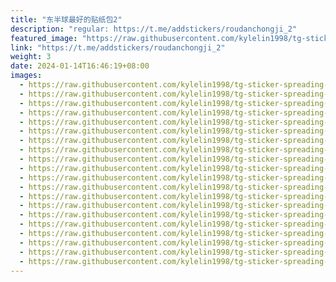 ```yaml
---
title: "东半球最好的贴纸包2"
description: "regular: https://t.me/addstickers/roudanchongji_2"
featured_image: "https://raw.githubusercontent.com/kylelin1998/tg-sticker-spreading-worldwide-images/main/img/1e1932ae-d673-41b6-aaea-8d7e9d779e51.jpg"
link: "https://t.me/addstickers/roudanchongji_2"
weight: 3
date: 2024-01-14T16:46:19+08:00
images:
  - https://raw.githubusercontent.com/kylelin1998/tg-sticker-spreading-worldwide-images/main/img/1e1932ae-d673-41b6-aaea-8d7e9d779e51.jpg
  - https://raw.githubusercontent.com/kylelin1998/tg-sticker-spreading-worldwide-images/main/img/f0a07647-695c-4670-b8ff-d3edad211bab.jpg
  - https://raw.githubusercontent.com/kylelin1998/tg-sticker-spreading-worldwide-images/main/img/3e82d5c7-12ab-41b5-bba1-e8860c5db46c.jpg
  - https://raw.githubusercontent.com/kylelin1998/tg-sticker-spreading-worldwide-images/main/img/8d420068-f8a1-4b4e-a48f-dd4b690681ce.jpg
  - https://raw.githubusercontent.com/kylelin1998/tg-sticker-spreading-worldwide-images/main/img/dafeed22-4c84-427f-8f8f-0140d285ac6f.jpg
  - https://raw.githubusercontent.com/kylelin1998/tg-sticker-spreading-worldwide-images/main/img/e9e31134-1bc8-4f16-b1db-9da1d3549824.jpg
  - https://raw.githubusercontent.com/kylelin1998/tg-sticker-spreading-worldwide-images/main/img/a12f3cce-5673-47c1-951c-75524f7f55a6.jpg
  - https://raw.githubusercontent.com/kylelin1998/tg-sticker-spreading-worldwide-images/main/img/2ff89b7b-72c2-4202-96e1-ecf90e055c1e.jpg
  - https://raw.githubusercontent.com/kylelin1998/tg-sticker-spreading-worldwide-images/main/img/f8da3ee3-9e65-414e-b995-531ed0e13f21.jpg
  - https://raw.githubusercontent.com/kylelin1998/tg-sticker-spreading-worldwide-images/main/img/195913cd-f410-49b9-888b-459efe535cce.jpg
  - https://raw.githubusercontent.com/kylelin1998/tg-sticker-spreading-worldwide-images/main/img/0c42883b-b5f7-4dc2-8c6e-f4d3a4df96fe.jpg
  - https://raw.githubusercontent.com/kylelin1998/tg-sticker-spreading-worldwide-images/main/img/ef7d6a7b-52f8-4745-84d5-82671fd9907d.jpg
  - https://raw.githubusercontent.com/kylelin1998/tg-sticker-spreading-worldwide-images/main/img/1496f743-5971-4341-9837-a4267f842299.jpg
  - https://raw.githubusercontent.com/kylelin1998/tg-sticker-spreading-worldwide-images/main/img/e9694591-8de8-4f72-bb7a-7db615bf1705.jpg
  - https://raw.githubusercontent.com/kylelin1998/tg-sticker-spreading-worldwide-images/main/img/43e6af2d-d2b5-4efc-851c-cdab253aaa9c.jpg
  - https://raw.githubusercontent.com/kylelin1998/tg-sticker-spreading-worldwide-images/main/img/c82b3e57-e1fc-4dfd-89d2-d445efcc694e.jpg
  - https://raw.githubusercontent.com/kylelin1998/tg-sticker-spreading-worldwide-images/main/img/6e9c305f-dd7d-48bf-8eb1-2213af4131d6.jpg
  - https://raw.githubusercontent.com/kylelin1998/tg-sticker-spreading-worldwide-images/main/img/36854d6c-5e6c-4858-8953-17a123b603ab.jpg
  - https://raw.githubusercontent.com/kylelin1998/tg-sticker-spreading-worldwide-images/main/img/3c75e271-82d2-4c03-82fe-83ebf348887b.jpg
  - https://raw.githubusercontent.com/kylelin1998/tg-sticker-spreading-worldwide-images/main/img/9a84f542-117a-43bc-98e0-841c194f8962.jpg
---
```

